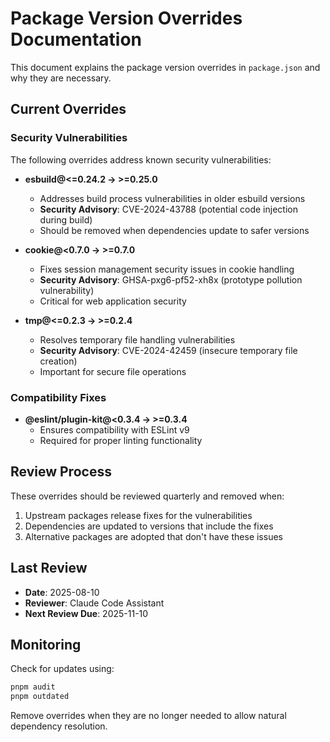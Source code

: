 # Package Version Overrides Documentation

This document explains the package version overrides in `package.json` and why they are necessary.

## Current Overrides

### Security Vulnerabilities

The following overrides address known security vulnerabilities:

- **esbuild@<=0.24.2 → >=0.25.0**

  - Addresses build process vulnerabilities in older esbuild versions
  - **Security Advisory**: CVE-2024-43788 (potential code injection during build)
  - Should be removed when dependencies update to safer versions

- **cookie@<0.7.0 → >=0.7.0**

  - Fixes session management security issues in cookie handling
  - **Security Advisory**: GHSA-pxg6-pf52-xh8x (prototype pollution vulnerability)
  - Critical for web application security

- **tmp@<=0.2.3 → >=0.2.4**
  - Resolves temporary file handling vulnerabilities
  - **Security Advisory**: CVE-2024-42459 (insecure temporary file creation)
  - Important for secure file operations

### Compatibility Fixes

- **@eslint/plugin-kit@<0.3.4 → >=0.3.4**
  - Ensures compatibility with ESLint v9
  - Required for proper linting functionality

## Review Process

These overrides should be reviewed quarterly and removed when:

1. Upstream packages release fixes for the vulnerabilities
2. Dependencies are updated to versions that include the fixes
3. Alternative packages are adopted that don't have these issues

## Last Review

- **Date**: 2025-08-10
- **Reviewer**: Claude Code Assistant
- **Next Review Due**: 2025-11-10

## Monitoring

Check for updates using:

```bash
pnpm audit
pnpm outdated
```

Remove overrides when they are no longer needed to allow natural dependency resolution.
